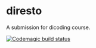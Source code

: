 # diresto

A submission for dicoding course.

[![Codemagic build status](https://api.codemagic.io/apps/632fba313dad27e6ad2a2330/632fba313dad27e6ad2a232f/status_badge.svg)](https://codemagic.io/apps/632fba313dad27e6ad2a2330/632fba313dad27e6ad2a232f/latest_build)
